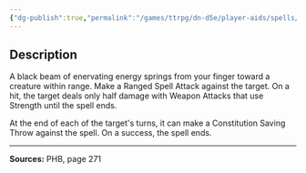 ```yaml
---
{"dg-publish":true,"permalink":"/games/ttrpg/dn-d5e/player-aids/spells/level-2/ray-of-enfeeblement/","tags":["TTRPG/DND/5e","verbal","somatic","concentration","Spell"],"noteIcon":""}
---
```



## Description
A black beam of enervating energy springs from your finger toward a creature within range.
Make a Ranged Spell Attack against the target.
On a hit, the target deals only half damage with Weapon Attacks that use Strength until the spell ends.

At the end of each of the target's turns, it can make a Constitution Saving Throw against the spell.
On a success, the spell ends.

---

**Sources:** PHB, page 271

